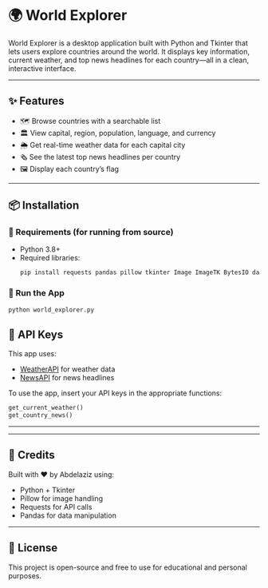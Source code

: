 # 🌍 World Explorer

World Explorer is a desktop application built with Python and Tkinter that lets users explore countries around the world. It displays key information, current weather, and top news headlines for each country—all in a clean, interactive interface.

---

## ✨ Features

- 🗺 Browse countries with a searchable list
- 🏛 View capital, region, population, language, and currency
- 🌦 Get real-time weather data for each capital city
- 🗞 See the latest top news headlines per country
- 🖼 Display each country’s flag

---

## 📦 Installation

### 🔧 Requirements (for running from source)

- Python 3.8+
- Required libraries:
  ```bash
  pip install requests pandas pillow tkinter Image ImageTK BytesIO date timedelta  webbrowser
  ```

### 🚀 Run the App

```bash
python world_explorer.py
```


## 🔑 API Keys

This app uses:

- [WeatherAPI](https://www.weatherapi.com/) for weather data
- [NewsAPI](https://newsapi.org/) for news headlines

To use the app, insert your API keys in the appropriate functions:

```python
get_current_weather()
get_country_news()
```

---


---

## 🧠 Credits

Built with ❤️ by Abdelaziz using:

- Python + Tkinter
- Pillow for image handling
- Requests for API calls
- Pandas for data manipulation

---

## 📜 License

This project is open-source and free to use for educational and personal purposes.
